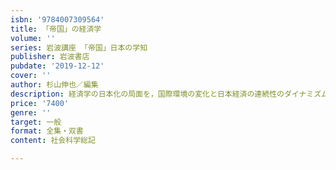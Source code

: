 ```yaml
---
isbn: '9784007309564'
title: 「帝国」の経済学
volume: ''
series: 岩波講座 「帝国」日本の学知
publisher: 岩波書店
pubdate: '2019-12-12'
cover: ''
author: 杉山伸也／編集
description: 経済学の日本化の局面を，国際環境の変化と日本経済の連続性のダイナミズムのなかで検討する．
price: '7400'
genre: ''
target: 一般
format: 全集・双書
content: 社会科学総記

---
```

